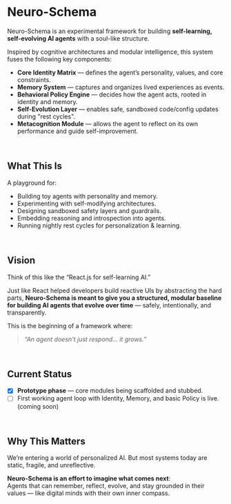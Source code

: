 #  Neuro-Schema

Neuro-Schema is an experimental framework for building **self-learning, self-evolving AI agents** with a soul-like structure.

Inspired by cognitive architectures and modular intelligence, this system fuses the following key components:

- **Core Identity Matrix** — defines the agent’s personality, values, and core constraints.
- **Memory System** — captures and organizes lived experiences as events.
- **Behavioral Policy Engine** — decides how the agent acts, rooted in identity and memory.
- **Self-Evolution Layer** — enables safe, sandboxed code/config updates during "rest cycles".
- **Metacognition Module** — allows the agent to reflect on its own performance and guide self-improvement.

<br/>

## What This Is

A playground for:

- Building toy agents with personality and memory.
- Experimenting with self-modifying architectures.
- Designing sandboxed safety layers and guardrails.
- Embedding reasoning and introspection into agents.
- Running nightly rest cycles for personalization & learning.

<br/>

## Vision

Think of this like the “React.js for self-learning AI.”

Just like React helped developers build reactive UIs by abstracting the hard parts, **Neuro-Schema is meant to give you a structured, modular baseline for building AI agents that evolve over time** — safely, intentionally, and transparently.

This is the beginning of a framework where:

> _“An agent doesn't just respond… it grows.”_

<br/>

## Current Status

- [x] **Prototype phase** — core modules being scaffolded and stubbed.  
- [ ] First working agent loop with Identity, Memory, and basic Policy is live. (coming soon)

<br/>

## Why This Matters

We’re entering a world of personalized AI. But most systems today are static, fragile, and unreflective.

**Neuro-Schema is an effort to imagine what comes next**:  
Agents that can remember, reflect, evolve, and stay grounded in their values — like digital minds with their own inner compass.

<br/>
